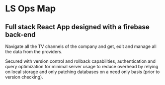 # LS Ops Map

## Full stack React App designed with a firebase back-end

Navigate all the TV channels of the company and get, edit and manage all the data from the providers.

Secured with version control and rollback capabilities, authentication and query optimization for minimal server usage to reduce overhead by relying on local storage and only patching databases on a need only basis (prior to version checking).
